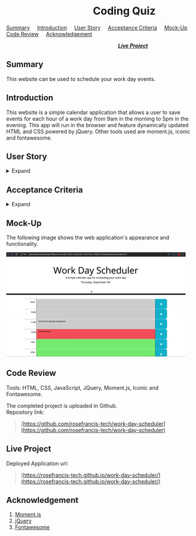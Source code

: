 # &nbsp; &nbsp; &nbsp; &nbsp; &nbsp; &nbsp; &nbsp; &nbsp; &nbsp; &nbsp; &nbsp; &nbsp; &nbsp; &nbsp; &nbsp; &nbsp; &nbsp; &nbsp;Coding Quiz  

[Summary](#Summary) &nbsp; &nbsp; [Introduction](#Introduction) &nbsp; &nbsp; [User Story](#User-Story) &nbsp; &nbsp; [Acceptance Criteria](#Acceptance-Criteria) &nbsp; &nbsp; [Mock-Up](#Mock-up) &nbsp; &nbsp; [Code Review](#Code-Review) &nbsp; &nbsp; [Acknowledgement](#Acknowledgement)  

 &nbsp; &nbsp; &nbsp; &nbsp; &nbsp; &nbsp; &nbsp; &nbsp; &nbsp; &nbsp; &nbsp; &nbsp; &nbsp; &nbsp; &nbsp; &nbsp; &nbsp; &nbsp; &nbsp; &nbsp;  &nbsp; &nbsp; &nbsp; &nbsp; &nbsp; &nbsp; &nbsp; &nbsp; &nbsp; &nbsp; &nbsp; &nbsp; &nbsp; &nbsp; &nbsp; &nbsp; &nbsp; &nbsp; [***Live Project***](#Live-Project)

## Summary 
This website can be used to schedule your work day events.

## Introduction
This website is a simple calendar application that allows a user to save events for each hour of a work day from 9am in the morning to 5pm in the evening. This app will run in the browser and feature dynamically updated HTML and CSS powered by jQuery. Other tools used are moment.js, iconic and fontawesome.

## User Story
<details>
<summary>Expand</summary>  

    AS AN employee with a busy schedule
    I WANT to add important events to a daily planner
    SO THAT I can manage my time effectively 
</details>

## Acceptance Criteria
<details>
<summary>Expand</summary>

    GIVEN I am using a daily planner to create a schedule
    WHEN I open the planner
    THEN the current day is displayed at the top of the calendar
    WHEN I scroll down
    THEN I am presented with time blocks for standard business hours
    WHEN I view the time blocks for that day
    THEN each time block is color-coded to indicate whether it is in the past, present, or future
    WHEN I click into a time block
    THEN I can enter an event
    WHEN I click the save button for that time block
    THEN the text for that event is saved in local storage
    WHEN I refresh the page
    THEN the saved events persist  
</details>

## Mock-Up
The following image shows the web application's appearance and functionality.

![Mock-up image](/assets/images/mock-up.gif "Mock-up image")

## Code Review

Tools: HTML, CSS, JavaScript, JQuery, Moment.js, Iconic and Fontawesome.
    
The completed project is uploaded in Github.  
Repository link:  
> [https://github.com/rosefrancis-tech/work-day-scheduler](https://github.com/rosefrancis-tech/work-day-scheduler)

## Live Project
Deployed Application url: 
> [https://rosefrancis-tech.github.io/work-day-scheduler/](https://rosefrancis-tech.github.io/work-day-scheduler/)

## Acknowledgement
1. [Moment.js](https://momentjs.com/ "momentjs.com")
2. [jQuery](https://jquery.com/ "jquery.com")
3. [Fontawesome](https://fontawesome.com/icons?m=free "fontawesome.com")

